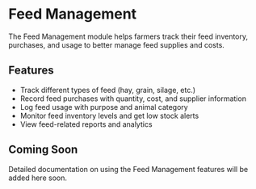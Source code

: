 # Feed Management

The Feed Management module helps farmers track their feed inventory, purchases, and usage to better manage feed supplies and costs.

## Features

- Track different types of feed (hay, grain, silage, etc.)
- Record feed purchases with quantity, cost, and supplier information
- Log feed usage with purpose and animal category
- Monitor feed inventory levels and get low stock alerts
- View feed-related reports and analytics

## Coming Soon

Detailed documentation on using the Feed Management features will be added here soon. 